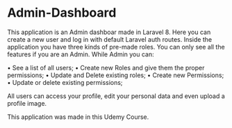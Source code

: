 # Admin-Dashboard

This application is an Admin dashboar made in Laravel 8. Here you can create a new user and log in with default Laravel auth routes. Inside the application you have three kinds of
pre-made roles. You can only see all the features if you are an Admin. While Admin you can:

• See a list of all users;
• Create new Roles and give them the proper permissions;
• Update and Delete existing roles;
• Create new Permissions;
• Update or delete existing permissions;

All users can access your profile, edit your personal data and even upload a profile image.

This application was made in this Udemy Course.
